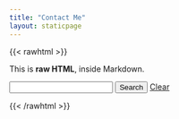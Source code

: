 ```yaml
---
title: "Contact Me"
layout: staticpage
---
```

{{< rawhtml >}}
  <p class="speshal-fancy-custom">
    This is <strong>raw HTML</strong>, inside Markdown.
  </p>

<form method="get" action="">
  <input id="search" name="q" type="text" />
  <button type="submit" class="button">Search</button>
  <a href="/search">Clear</a>
</form>
<div id="#app"></div>
{{< /rawhtml >}}

